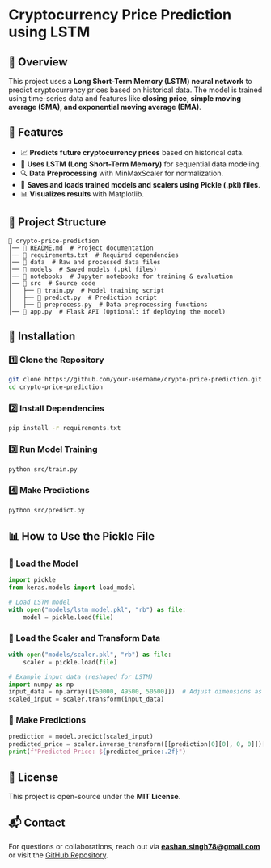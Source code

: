 # Cryptocurrency Price Prediction using LSTM

## 📌 Overview
This project uses a **Long Short-Term Memory (LSTM) neural network** to predict cryptocurrency prices based on historical data. The model is trained using time-series data and features like **closing price, simple moving average (SMA), and exponential moving average (EMA)**.

## 🚀 Features
- 📈 **Predicts future cryptocurrency prices** based on historical data.
- 🧠 **Uses LSTM (Long Short-Term Memory)** for sequential data modeling.
- 🔍 **Data Preprocessing** with MinMaxScaler for normalization.
- 💾 **Saves and loads trained models and scalers using Pickle (.pkl) files**.
- 📊 **Visualizes results** with Matplotlib.

## 📂 Project Structure
```
📁 crypto-price-prediction
│── 📄 README.md  # Project documentation
│── 📄 requirements.txt  # Required dependencies
│── 📁 data  # Raw and processed data files
│── 📁 models  # Saved models (.pkl files)
│── 📁 notebooks  # Jupyter notebooks for training & evaluation
│── 📁 src  # Source code
│   ├── 📄 train.py  # Model training script
│   ├── 📄 predict.py  # Prediction script
│   ├── 📄 preprocess.py  # Data preprocessing functions
│── 📄 app.py  # Flask API (Optional: if deploying the model)
```

## 🔧 Installation
### 1️⃣ Clone the Repository
```bash
git clone https://github.com/your-username/crypto-price-prediction.git
cd crypto-price-prediction
```

### 2️⃣ Install Dependencies
```bash
pip install -r requirements.txt
```

### 3️⃣ Run Model Training
```bash
python src/train.py
```

### 4️⃣ Make Predictions
```bash
python src/predict.py
```

## 📊 How to Use the Pickle File

### 🔹 Load the Model
```python
import pickle
from keras.models import load_model

# Load LSTM model
with open("models/lstm_model.pkl", "rb") as file:
    model = pickle.load(file)
```

### 🔹 Load the Scaler and Transform Data
```python
with open("models/scaler.pkl", "rb") as file:
    scaler = pickle.load(file)

# Example input data (reshaped for LSTM)
import numpy as np
input_data = np.array([[50000, 49500, 50500]])  # Adjust dimensions as needed
scaled_input = scaler.transform(input_data)
```

### 🔹 Make Predictions
```python
prediction = model.predict(scaled_input)
predicted_price = scaler.inverse_transform([[prediction[0][0], 0, 0]])[0][0]
print(f"Predicted Price: ${predicted_price:.2f}")
```

## 📜 License
This project is open-source under the **MIT License**.

## 📬 Contact
For questions or collaborations, reach out via **eashan.singh78@gmail.com** or visit the [GitHub Repository](https://github.com/your-username/crypto-price-prediction).

